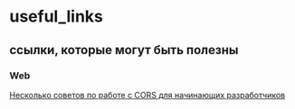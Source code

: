 # useful_links
## ссылки, которые могут быть полезны

### Web
<a href='https://habr.com/ru/companies/otus/articles/706908/'> Несколько советов по работе с CORS для начинающих разработчиков</a>
